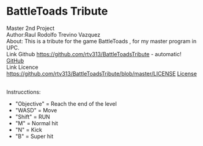 # BattleToads Tribute
Master 2nd Project
<br>
Author:Raul Rodolfo Trevino Vazquez
<br>
About:
This is a tribute for the game BattleToads , for my master program in UPC.
<br>
Link Github
https://github.com/rtv313/BattleToadsTribute - automatic!
[GitHub](https://github.com/rtv313/BattleToadsTribute)
<br>
Link Licence https://github.com/rtv313/BattleToadsTribute/blob/master/LICENSE
[License](https://github.com/rtv313/BattleToadsTribute/blob/master/LICENSE)
<br>
<br>

Instrucctions:
* "Objective" = Reach the end of the level
* "WASD" = Move
* "Shift" = RUN
* "M" = Normal hit
* "N" = Kick
* "B" = Super hit



